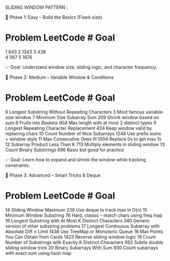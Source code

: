 SLIDING WINDOW PATTERN :

📘 Phase 1: Easy – Build the Basics (Fixed-size)

#	Problem	LeetCode #	Goal
1		643	
2		1343
3	  438	
4		567
5		1876	

✅ Goal: Understand window size, sliding logic, and character frequency.

📗 Phase 2: Medium – Variable Window & Conditions

#	Problem	LeetCode #	Goal
6	Longest Substring Without Repeating Characters	3	Most famous variable-size window
7	Minimum Size Subarray Sum	209	Shrink window based on sum
8	Fruits into Baskets	904	Max length with at most 2 distinct types
9	Longest Repeating Character Replacement	424	Keep window valid by replacing chars
10	Count Number of Nice Subarrays	1248	Use prefix sums + window style
11	Max Consecutive Ones III	1004	Replace 0s to get max 1s
12	Subarray Product Less Than K	713	Multiply elements in sliding window
13	Count Binary Substrings	696	Basic but good for practice

✅ Goal: Learn how to expand and shrink the window while tracking constraints.

📙 Phase 3: Advanced – Smart Tricks & Deque

#	Problem	LeetCode #	Goal
14	Sliding Window Maximum	239	Use deque to track max in O(n)
15	Minimum Window Substring	76	Hard, classic – match chars using freq map
16	Longest Substring with At Most K Distinct Characters	340	Generic version of other substring problems
17	Longest Continuous Subarray with Absolute Diff ≤ Limit	1438	Use TreeMap or Monotonic Queue
18	Max Points You Can Obtain from Cards	1423	Reverse sliding window logic
19	Count Number of Substrings with Exactly K Distinct Characters	992	Subtle double sliding window trick
20	Binary Subarrays With Sum	930	Count subarrays with exact sum using hash map

